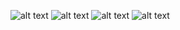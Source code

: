 
![alt text](https://static.wikia.nocookie.net/totalwarhammer_gamepedia/images/6/61/Brt_ch_king_louen_leoncoeur_01.png/revision/latest?cb=20220902135618)
![alt text](https://static.wikia.nocookie.net/totalwarhammer_gamepedia/images/e/eb/Brt_ch_fay_enchantress_01.png/revision/latest?cb=20220902135602)
![alt text](https://static.wikia.nocookie.net/totalwarhammer_gamepedia/images/d/d5/Brt_alberic_bordeleaux_01.png/revision/latest?cb=20220902135541)
![alt text](https://static.wikia.nocookie.net/totalwarhammer_gamepedia/images/8/8e/Brt_repanse_de_lyonesse_0.png/revision/latest?cb=20220902135633)
